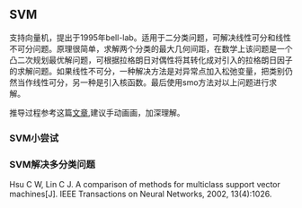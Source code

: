 ## SVM

支持向量机，提出于1995年bell-lab。适用于二分类问题，可解决线性可分和线性不可分问题。原理很简单，求解两个分类的最大几何间距，在数学上该问题是一个凸二次规划最优解问题，可根据拉格朗日对偶性将其转化成对引入的拉格朗日因子的求解问题。如果线性不可分，一种解决方法是对异常点加入松弛变量，把类别仍然当作线性可分，另一种是引入核函数。最后使用smo方法对以上问题进行求解。

推导过程参考这篇[文章](http://blog.csdn.net/alwaystry/article/details/60957096),建议手动画画，加深理解。

### SVM小尝试


### SVM解决多分类问题

Hsu C W, Lin C J. A comparison of methods for multiclass support vector machines[J]. IEEE Transactions on Neural Networks, 2002, 13(4):1026.




